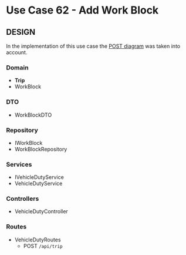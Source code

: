 # Use Case 62 - Add Work Block #

## DESIGN ##

In the implementation of this use case the [POST diagram](../..//SPRINT_A/POST.png) was taken into account.

### Domain ###
* **Trip**
* WorkBlock

### DTO ###
* WorkBlockDTO

### Repository ###
* IWorkBlock
* WorkBlockRepository

### Services ###
* IVehicleDutyService
* VehicleDutyService

### Controllers ###
* VehicleDutyController

### Routes ###
* VehicleDutyRoutes
    * POST ```/api/trip```